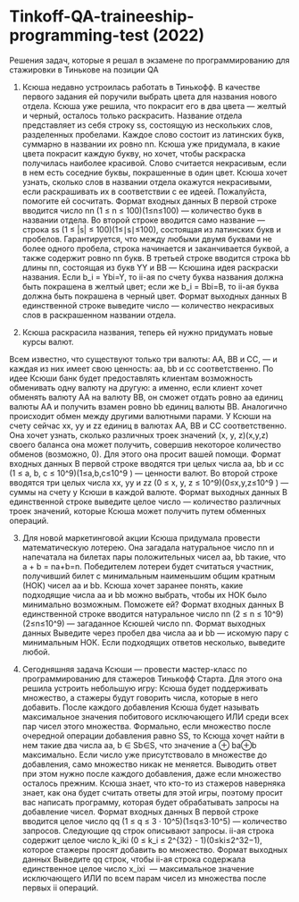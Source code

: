 # Tinkoff-QA-traineeship-programming-test (2022)
Решения задач, которые я решал в экзамене по программированию для стажировки в Тинькове на позиции QA 

1. Ксюша недавно устроилась работать в Тинькофф. В качестве первого задания ей поручили выбрать цвета для названия нового отдела. Ксюша уже решила, что покрасит его в два цвета — желтый и черный, осталось только раскрасить.
Название отдела представляет из себя строку ﻿﻿ss﻿﻿, состоящую из нескольких слов, разделенных пробелами. Каждое слово состоит из латинских букв, суммарно в названии их ровно ﻿﻿nn﻿﻿. 
Ксюша уже придумала, в какие цвета покрасит каждую букву, но хочет, чтобы раскраска получилась наиболее красивой. Слово считается некрасивым, если в нем есть соседние буквы, покрашенные в один цвет. 
Ксюша хочет узнать, сколько слов в названии отдела окажутся некрасивыми, если раскрашивать их в соответствии с ее идеей. Пожалуйста, помогите ей сосчитать.
Формат входных данных
В первой строке вводится число ﻿﻿nn﻿﻿ ﻿﻿(1 ≤ n ≤ 100)(1≤n≤100)﻿﻿ — количество букв в названии отдела.
Во второй строке вводится само название — строка ﻿﻿ss﻿﻿ ﻿﻿(1 ≤ |s| ≤ 100)(1≤∣s∣≤100)﻿﻿, состоящая из латинских букв и пробелов. Гарантируется, что между любыми двумя буквами не более одного пробела, строка начинается и заканчивается буквой, а также содержит ровно ﻿﻿nn﻿﻿ букв.
В третьей строке вводится строка ﻿﻿bb﻿﻿ длины ﻿﻿nn﻿﻿, состоящая из букв ﻿﻿YY﻿﻿ и ﻿﻿BB﻿﻿  — Ксюшина идея раскраски названия. Если ﻿﻿b_i = Ybi=Y﻿﻿, то ﻿﻿ii﻿﻿-ая по счету буква названия должна быть покрашена в желтый цвет; если же ﻿﻿b_i = Bbi=B﻿﻿, то ﻿﻿ii﻿﻿-ая буква должна быть покрашена в черный цвет.
Формат выходных данных
В единственной строке выведите число — количество некрасивых слов в раскрашенном названии отдела.


2. Ксюша раскрасила названия, теперь ей нужно придумать новые курсы валют.

Всем известно, что существуют только три валюты: ﻿﻿AA﻿﻿, ﻿﻿BB﻿﻿ и ﻿﻿CC﻿﻿, — и каждая из них имеет свою ценность: ﻿﻿aa﻿﻿, ﻿﻿bb﻿﻿ и ﻿﻿cc﻿﻿ соответственно. По идее Ксюши банк будет предоставлять клиентам возможность обменивать одну валюту на другую: а именно, если клиент хочет обменять валюту ﻿﻿AA﻿﻿ на валюту ﻿﻿BB﻿﻿, он сможет отдать ровно ﻿﻿aa﻿﻿ единиц валюты ﻿﻿AA﻿﻿ и получить взамен ровно ﻿﻿bb﻿﻿ единиц валюты ﻿﻿BB﻿﻿. Аналогично происходит обмен между другими валютными парами.
У Ксюши на счету сейчас ﻿﻿xx﻿﻿, ﻿﻿yy﻿﻿ и ﻿﻿zz﻿﻿ единиц в валютах ﻿﻿AA﻿﻿, ﻿﻿BB﻿﻿ и ﻿﻿CC﻿﻿ соответственно. Она хочет узнать, сколько различных троек значений ﻿﻿(x, y, z)(x,y,z)﻿﻿ своего баланса она может получить, совершив некоторое количество обменов (возможно, 0). Для этого она просит вашей помощи.
Формат входных данных
В первой строке вводятся три целых числа ﻿﻿aa﻿﻿, ﻿﻿bb﻿﻿ и ﻿﻿cc﻿﻿ ﻿﻿(1 ≤ a, b, c ≤ 10^9)(1≤a,b,c≤10^9 )﻿﻿ — ценности валют.
Во второй строке вводятся три целых числа ﻿﻿xx﻿﻿, ﻿﻿yy﻿﻿ и ﻿﻿zz﻿﻿ ﻿﻿(0 ≤ x, y, z ≤ 10^9)(0≤x,y,z≤10^9 )﻿﻿ — суммы на счету у Ксюши в каждой валюте.
Формат выходных данных
В единственной строке выведите целое число — количество различных троек значений, которые Ксюша может получить путем обменных операций.


3. Для новой маркетинговой акции Ксюша придумала провести математическую лотерею. Она загадала натуральное число ﻿﻿nn﻿﻿ и напечатала на билетах пары положительных чисел ﻿﻿aa﻿﻿, ﻿﻿bb﻿﻿ такие, что ﻿﻿a + b = na+b=n﻿﻿. Победителем лотереи будет считаться участник, получивший билет с минимальным наименьшим общим кратным (НОК) чисел ﻿﻿aa﻿﻿ и ﻿﻿bb﻿﻿.
Ксюша хочет заранее понять, какие подходящие числа ﻿﻿aa﻿﻿ и ﻿﻿bb﻿﻿ можно выбрать, чтобы их НОК было минимально возможным. Поможете ей?
Формат входных данных
В единственной строке вводится натуральное число ﻿﻿nn﻿﻿ ﻿﻿(2 ≤ n ≤ 10^9)(2≤n≤10^9)﻿﻿ — загаданное Ксюшей число ﻿﻿nn﻿﻿.
Формат выходных данных
Выведите через пробел два числа ﻿﻿aa﻿﻿ и ﻿﻿bb﻿﻿ — искомую пару с минимальным НОК.
Если подходящих ответов несколько, выведите любой.


6. Сегодняшняя задача Ксюши — провести мастер-класс по программированию для стажеров Тинькофф Старта. Для этого она решила устроить небольшую игру: Ксюша будет поддерживать множество, а стажеры будут говорить числа, которые в него добавить. После каждого добавления Ксюша будет называть максимальное значения побитового исключающего ИЛИ среди всех пар чисел этого множества.
Формально, если множество после очередной операции добавления равно ﻿﻿SS﻿﻿, то Ксюша хочет найти в нем такие два числа ﻿﻿aa﻿﻿, ﻿﻿b ∈ Sb∈S﻿﻿, что значение ﻿﻿a ⊕ ba⊕b﻿﻿ максимально. Если число уже присутствовало в множестве до добавления, само множество никак не меняется. Выводить ответ при этом нужно после каждого добавления, даже если множество осталось прежним.
Ксюша знает, что кто-то из стажеров наверняка знает, как она будет считать ответы для этой игры, поэтому просит вас написать программу, которая будет обрабатывать запросы на добавление чисел.
Формат входных данных
В первой строке вводится целое число ﻿﻿qq﻿﻿ ﻿﻿(1 ≤ q ≤ 3 ⋅ 10^5)(1≤q≤3⋅10^5)﻿﻿ — количество запросов.
Следующие ﻿﻿qq﻿﻿ строк описывают запросы. ﻿﻿ii﻿﻿-ая строка содержит целое число ﻿﻿k_iki
 ﻿﻿﻿﻿(0 ≤ k_i ≤ 2^{32} - 1)(0≤ki≤2^32−1)﻿﻿, которое стажеры просят добавить во множество.
Формат выходных данных
Выведите ﻿﻿qq﻿﻿ строк, чтобы ﻿﻿ii﻿﻿-ая строка содержала единственное целое число ﻿﻿x_ixi
 ﻿﻿ — максимальное значение исключающего ИЛИ по всем парам чисел из множества после первых ﻿﻿ii﻿﻿ операций.
